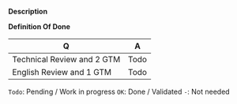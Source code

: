 <!--- (<3 Thanks for taking the time to contribute! You're awesome! <3) --->

<!--- (If you've never contributed to this repository before, please read https://github.com/akeneo/pim-docs/blob/3.0/.github/CONTRIBUTING.md) --->

**Description**

<!--- (What does this Pull Request do? reference the related issue?) --->

**Definition Of Done**

| Q                                 | A
| --------------------------------- | ---
| Technical Review and 2 GTM        | Todo
| English Review and 1 GTM          | Todo


`Todo`: Pending / Work in progress
`OK`: Done / Validated
`-`: Not needed
